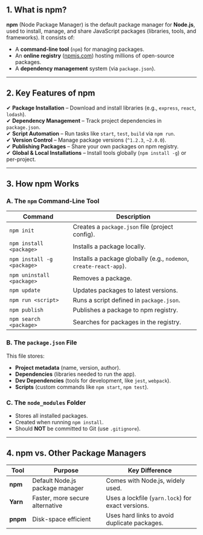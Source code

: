 

## **1. What is npm?**  
**npm** (Node Package Manager) is the default package manager for **Node.js**, used to install, manage, and share JavaScript packages (libraries, tools, and frameworks). It consists of:  
- A **command-line tool** (`npm`) for managing packages.  
- An **online registry** ([npmjs.com](https://www.npmjs.com)) hosting millions of open-source packages.  
- A **dependency management** system (via `package.json`).  

---

## **2. Key Features of npm**  
✔ **Package Installation** – Download and install libraries (e.g., `express`, `react`, `lodash`).  
✔ **Dependency Management** – Track project dependencies in `package.json`.  
✔ **Script Automation** – Run tasks like `start`, `test`, `build` via `npm run`.  
✔ **Version Control** – Manage package versions (`^1.2.3`, `~2.0.0`).  
✔ **Publishing Packages** – Share your own packages on npm registry.  
✔ **Global & Local Installations** – Install tools globally (`npm install -g`) or per-project.  

---

## **3. How npm Works**  
### **A. The `npm` Command-Line Tool**  
| Command | Description |
|---------|-------------|
| `npm init` | Creates a `package.json` file (project config). |
| `npm install <package>` | Installs a package locally. |
| `npm install -g <package>` | Installs a package globally (e.g., `nodemon`, `create-react-app`). |
| `npm uninstall <package>` | Removes a package. |
| `npm update` | Updates packages to latest versions. |
| `npm run <script>` | Runs a script defined in `package.json`. |
| `npm publish` | Publishes a package to npm registry. |
| `npm search <package>` | Searches for packages in the registry. |

### **B. The `package.json` File**  
This file stores:  
- **Project metadata** (name, version, author).  
- **Dependencies** (libraries needed to run the app).  
- **Dev Dependencies** (tools for development, like `jest`, `webpack`).  
- **Scripts** (custom commands like `npm start`, `npm test`).  

### **C. The `node_modules` Folder**  
- Stores all installed packages.  
- Created when running `npm install`.  
- Should **NOT** be committed to Git (use `.gitignore`).  

---

## **4. npm vs. Other Package Managers**  
| Tool     | Purpose                         | Key Difference                                    |
| -------- | ------------------------------- | ------------------------------------------------- |
| **npm**  | Default Node.js package manager | Comes with Node.js, widely used.                  |
| **Yarn** | Faster, more secure alternative | Uses a lockfile (`yarn.lock`) for exact versions. |
| **pnpm** | Disk-space efficient            | Uses hard links to avoid duplicate packages.      |
  
  
